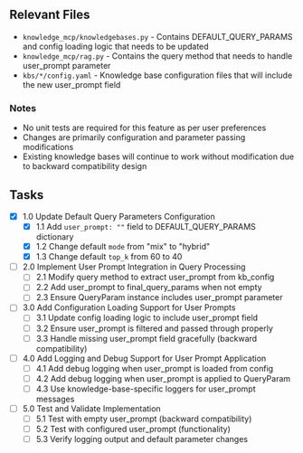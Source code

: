 ## Relevant Files

- `knowledge_mcp/knowledgebases.py` - Contains DEFAULT_QUERY_PARAMS and config loading logic that needs to be updated
- `knowledge_mcp/rag.py` - Contains the query method that needs to handle user_prompt parameter
- `kbs/*/config.yaml` - Knowledge base configuration files that will include the new user_prompt field

### Notes

- No unit tests are required for this feature as per user preferences
- Changes are primarily configuration and parameter passing modifications
- Existing knowledge bases will continue to work without modification due to backward compatibility design

## Tasks

- [x] 1.0 Update Default Query Parameters Configuration
  - [x] 1.1 Add `user_prompt: ""` field to DEFAULT_QUERY_PARAMS dictionary
  - [x] 1.2 Change default `mode` from "mix" to "hybrid"
  - [x] 1.3 Change default `top_k` from 60 to 40
- [ ] 2.0 Implement User Prompt Integration in Query Processing
  - [ ] 2.1 Modify query method to extract user_prompt from kb_config
  - [ ] 2.2 Add user_prompt to final_query_params when not empty
  - [ ] 2.3 Ensure QueryParam instance includes user_prompt parameter
- [ ] 3.0 Add Configuration Loading Support for User Prompts
  - [ ] 3.1 Update config loading logic to include user_prompt field
  - [ ] 3.2 Ensure user_prompt is filtered and passed through properly
  - [ ] 3.3 Handle missing user_prompt field gracefully (backward compatibility)
- [ ] 4.0 Add Logging and Debug Support for User Prompt Application
  - [ ] 4.1 Add debug logging when user_prompt is loaded from config
  - [ ] 4.2 Add debug logging when user_prompt is applied to QueryParam
  - [ ] 4.3 Use knowledge-base-specific loggers for user_prompt messages
- [ ] 5.0 Test and Validate Implementation
  - [ ] 5.1 Test with empty user_prompt (backward compatibility)
  - [ ] 5.2 Test with configured user_prompt (functionality)
  - [ ] 5.3 Verify logging output and default parameter changes
